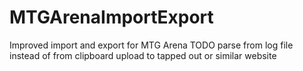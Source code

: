 # MTGArenaImportExport
Improved import and export for MTG Arena
TODO 
parse from log file instead of from clipboard
upload to tapped out or similar website
